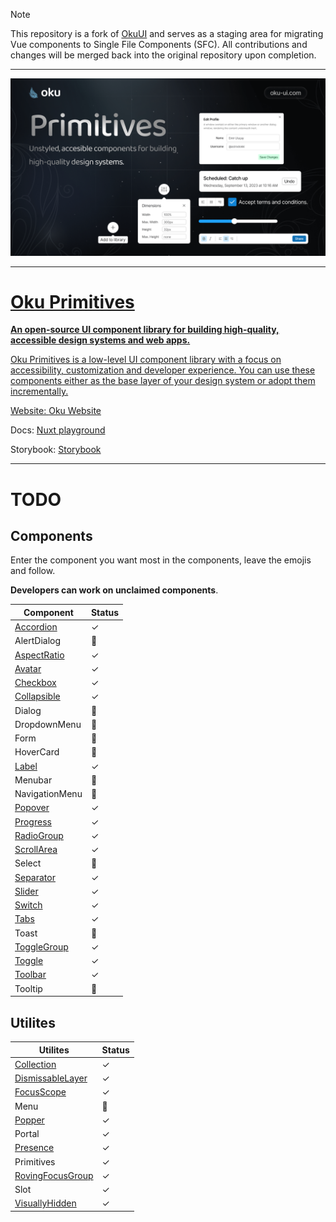 > [!NOTE]
> This repository is a fork of [OkuUI](https://github.com/oku-ui/primitives) and serves as a staging area for migrating Vue components to Single File Components (SFC). All contributions and changes will be merged back into the original repository upon completion.

---

<a href="https://oku-ui.com">
  <img alt="Oku UI hero image" src="https://github.com/oku-ui/primitives/blob/main/.github/assets/primitives-cover.png?raw=true"
</a>

---

# Oku Primitives

**An open-source UI component library for building high-quality, accessible design systems and web apps.**

Oku Primitives is a low-level UI component library with a focus on accessibility, customization and developer experience. You can use these components either as the base layer of your design system or adopt them incrementally.

Website: [Oku Website](https://oku-ui.com)

Docs: [Nuxt playground](https://vue-primitives-docs.netlify.app/)

Storybook: [Storybook](https://vue-primitives.netlify.app)

---

# TODO

## Components

Enter the component you want most in the components, leave the emojis and follow.

**Developers can work on unclaimed components**.

| Component                                                                                     | Status |
| --------------------------------------------------------------------------------------------- | ------ |
| [Accordion](https://vue-primitives.netlify.app/?path=/story/components-accordion--single)     | ✓      |
| AlertDialog                                                                                   | 🚧      |
| [AspectRatio](https://vue-primitives.netlify.app/?path=/story/components-aspectratio--styled) | ✓      |
| [Avatar](https://vue-primitives.netlify.app/?path=/story/components-avatar--styled)           | ✓      |
| [Checkbox](https://vue-primitives.netlify.app/?path=/story/components-checkbox--styled)       | ✓      |
| [Collapsible](https://vue-primitives.netlify.app/?path=/story/components-collapsible--styled) | ✓      |
| Dialog                                                                                        | 🚧      |
| DropdownMenu                                                                                  | 🚧      |
| Form                                                                                          | 🚧      |
| HoverCard                                                                                     | 🚧      |
| [Label](https://vue-primitives.netlify.app/?path=/story/components-label--styled)             | ✓      |
| Menubar                                                                                       | 🚧      |
| NavigationMenu                                                                                | 🚧      |
| [Popover](https://vue-primitives.netlify.app/?path=/story/components-popover--styled)         | ✓      |
| [Progress](https://vue-primitives.netlify.app/?path=/story/components-progress--styled)       | ✓      |
| [RadioGroup](https://vue-primitives.netlify.app/?path=/story/components-radiogroup--styled)   | ✓      |
| [ScrollArea](https://vue-primitives.netlify.app/?path=/story/components-scrollarea--basic)    | ✓      |
| Select                                                                                        | 🚧      |
| [Separator](https://vue-primitives.netlify.app/?path=/story/components-separator--styled)     | ✓      |
| [Slider](https://vue-primitives.netlify.app/?path=/story/components-slider--styled)           | ✓      |
| [Switch](https://vue-primitives.netlify.app/?path=/story/components-switch--styled)           | ✓      |
| [Tabs](https://vue-primitives.netlify.app/?path=/story/components-tabs--styled)               | ✓      |
| Toast                                                                                         | 🚧      |
| [ToggleGroup](https://vue-primitives.netlify.app/?path=/story/components-togglegroup--single) | ✓      |
| [Toggle](https://vue-primitives.netlify.app/?path=/story/components-toggle--styled)           | ✓      |
| [Toolbar](https://vue-primitives.netlify.app/?path=/story/components-toolbar--styled)         | ✓      |
| Tooltip                                                                                       | 🚧      |

## Utilites

| Utilites                                                                                              | Status |
| ----------------------------------------------------------------------------------------------------- | ------ |
| [Collection](https://vue-primitives.netlify.app/?path=/story/utilities-rovingfocusgroup--basic)       | ✓      |
| [DismissableLayer](https://vue-primitives.netlify.app/?path=/story/utilities-dismissablelayer--basic) | ✓      |
| [FocusScope](https://vue-primitives.netlify.app/?path=/story/utilities-focusscope--basic)             | ✓      |
| Menu                                                                                                  | 🚧      |
| [Popper](https://vue-primitives.netlify.app/?path=/story/utilities-popper--styled)                    | ✓      |
| Portal                                                                                                | ✓      |
| [Presence](https://vue-primitives.netlify.app/?path=/story/utilities-presence--basic)                 | ✓      |
| Primitives                                                                                            | ✓      |
| [RovingFocusGroup](https://vue-primitives.netlify.app/?path=/story/utilities-rovingfocusgroup--basic) | ✓      |
| Slot                                                                                                  | ✓      |
| [VisuallyHidden](https://vue-primitives.netlify.app/?path=/story/utilities-visuallyhidden--basic)     | ✓      |
